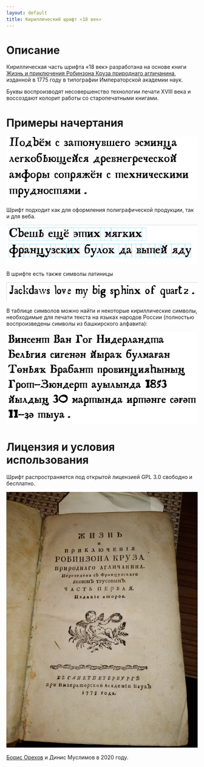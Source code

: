 ```yaml
---
layout: default
title: Кириллический шрифт «18 век»
---
```


# Описание

Кириллическая часть шрифта «18 век» разработана на основе книги [Жизнь и приключения Робинзона Круза природнаго агличанина](https://search.rsl.ru/ru/record/01003340206), изданной в 1775 году в типографии Императорской академии наук.

Буквы воспроизводят несовершенство технологии печати XVIII века и воссоздают колорит работы со старопечатными книгами.

# Примеры начертания

![Книга](pan3.png)

Шрифт подходит как для оформления полиграфической продукции, так и для веба.

![Книга](pan4.png)

В шрифте есть также символы латиницы

![Книга](pan1.png)

В таблице символов можно найти и некоторые кириллические символы, необходимые для печати текста на языках народов России (полностью воспроизведены символы из башкирского алфавита):

![Книга](pan2.png)

# Лицензия и условия использования

Шрифт распространяется под открытой лицензией GPL 3.0 свободно и бесплатно.

![Книга](crus.jpg)

[Борис Орехов](http://nevmenandr.net/bo.php) и Динис Муслимов в 2020 году.
